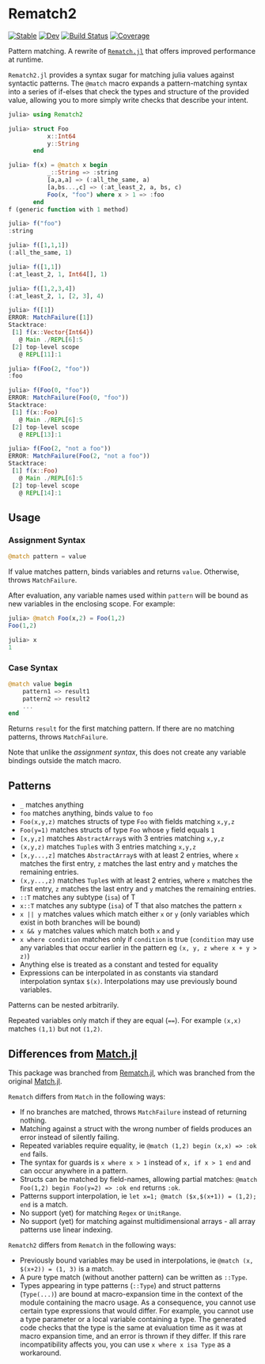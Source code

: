 # Rematch2

[![Stable](https://img.shields.io/badge/docs-stable-blue.svg)](https://gafter.github.io/Rematch2.jl/stable/)
[![Dev](https://img.shields.io/badge/docs-dev-blue.svg)](https://gafter.github.io/Rematch2.jl/dev/)
[![Build Status](https://github.com/gafter/Rematch2.jl/actions/workflows/CI.yml/badge.svg?branch=main)](https://github.com/gafter/Rematch2.jl/actions/workflows/CI.yml?query=branch%3Amain)
[![Coverage](https://codecov.io/gh/gafter/Rematch2.jl/branch/main/graph/badge.svg)](https://codecov.io/gh/gafter/Rematch2.jl)

Pattern matching.  A rewrite of [`Rematch.jl`](https://github.com/RelationalAI-oss/Rematch.jl)
that offers improved performance at runtime.

`Rematch2.jl` provides a syntax sugar for matching julia values against syntactic
patterns. The `@match` macro expands a pattern-matching syntax into a series of
if-elses that check the types and structure of the provided value, allowing you
to more simply write checks that describe your intent.

``` julia
julia> using Rematch2

julia> struct Foo
           x::Int64
           y::String
       end

julia> f(x) = @match x begin
           _::String => :string
           [a,a,a] => (:all_the_same, a)
           [a,bs...,c] => (:at_least_2, a, bs, c)
           Foo(x, "foo") where x > 1 => :foo
       end
f (generic function with 1 method)

julia> f("foo")
:string

julia> f([1,1,1])
(:all_the_same, 1)

julia> f([1,1])
(:at_least_2, 1, Int64[], 1)

julia> f([1,2,3,4])
(:at_least_2, 1, [2, 3], 4)

julia> f([1])
ERROR: MatchFailure([1])
Stacktrace:
 [1] f(x::Vector{Int64})
   @ Main ./REPL[6]:5
 [2] top-level scope
   @ REPL[11]:1

julia> f(Foo(2, "foo"))
:foo

julia> f(Foo(0, "foo"))
ERROR: MatchFailure(Foo(0, "foo"))
Stacktrace:
 [1] f(x::Foo)
   @ Main ./REPL[6]:5
 [2] top-level scope
   @ REPL[13]:1

julia> f(Foo(2, "not a foo"))
ERROR: MatchFailure(Foo(2, "not a foo"))
Stacktrace:
 [1] f(x::Foo)
   @ Main ./REPL[6]:5
 [2] top-level scope
   @ REPL[14]:1
```

## Usage

### Assignment Syntax
``` julia
@match pattern = value
```

If value matches pattern, binds variables and returns `value`. Otherwise, throws `MatchFailure`.

After evaluation, any variable names used within `pattern` will be bound as new variables in the enclosing scope. For example:
```julia
julia> @match Foo(x,2) = Foo(1,2)
Foo(1,2)

julia> x
1
```

### Case Syntax

``` julia
@match value begin
    pattern1 => result1
    pattern2 => result2
    ...
end
```

Returns `result` for the first matching pattern. If there are no matching patterns, throws `MatchFailure`.

Note that unlike the _assignment syntax_, this does not create any variable bindings outside the match macro.

## Patterns

* `_` matches anything
* `foo` matches anything, binds value to `foo`
* `Foo(x,y,z)` matches structs of type `Foo` with fields matching `x,y,z`
* `Foo(y=1)` matches structs of type `Foo` whose `y` field equals `1`
* `[x,y,z]` matches `AbstractArray`s with 3 entries matching `x,y,z`
* `(x,y,z)` matches `Tuple`s with 3 entries matching `x,y,z`
* `[x,y...,z]` matches `AbstractArray`s with at least 2 entries, where `x` matches the first entry, `z` matches the last entry and `y` matches the remaining entries.
* `(x,y...,z)` matches `Tuple`s with at least 2 entries, where `x` matches the first entry, `z` matches the last entry and `y` matches the remaining entries.
* `::T` matches any subtype (`isa`) of T
* `x::T` matches any subtype (`isa`) of T that also matches the pattern `x`
* `x || y` matches values which match either `x` or `y` (only variables which exist in both branches will be bound)
* `x && y` matches values which match both `x` and `y`
* `x where condition` matches only if `condition` is true (`condition` may use any variables that occur earlier in the pattern eg `(x, y, z where x + y > z)`)
* Anything else is treated as a constant and tested for equality
* Expressions can be interpolated in as constants via standard interpolation syntax `$(x)`.  Interpolations may use previously bound variables.

Patterns can be nested arbitrarily.

Repeated variables only match if they are equal (`==`). For example `(x,x)` matches `(1,1)` but not `(1,2)`.

## Differences from [Match.jl](https://github.com/kmsquire/Match.jl)

This package was branched from [Rematch.jl](https://github.com/RelationalAI-oss/Rematch.jl), which was branched from the original [Match.jl](https://github.com/kmsquire/Match.jl).

`Rematch` differs from `Match` in the following ways:

* If no branches are matched, throws `MatchFailure` instead of returning nothing.
* Matching against a struct with the wrong number of fields produces an error instead of silently failing.
* Repeated variables require equality, ie `@match (1,2) begin (x,x) => :ok end` fails.
* The syntax for guards is `x where x > 1` instead of `x, if x > 1 end` and can occur anywhere in a pattern.
* Structs can be matched by field-names, allowing partial matches: `@match Foo(1,2) begin Foo(y=2) => :ok end` returns `:ok`.
* Patterns support interpolation, ie `let x=1; @match ($x,$(x+1)) = (1,2); end` is a match.
* No support (yet) for matching `Regex` or `UnitRange`.
* No support (yet) for matching against multidimensional arrays - all array patterns use linear indexing.

`Rematch2` differs from `Rematch` in the following ways:

* Previously bound variables may be used in interpolations, ie `@match (x, $(x+2)) = (1, 3)` is a match.
* A pure type match (without another pattern) can be written as `::Type`.
* Types appearing in type patterns (`::Type`) and struct patterns (`Type(...)`) are bound at macro-expansion time in the context of the module containing the macro usage.  As a consequence, you cannot use certain type expressions that would differ.  For example, you cannot use a type parameter or a local variable containing a type.  The generated code checks that the type is the same at evaluation time as it was at macro expansion time, and an error is thrown if they differ.  If this rare incompatibility affects you, you can use `x where x isa Type` as a workaround.
